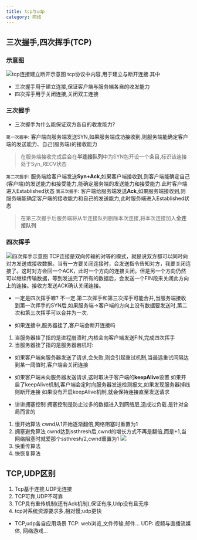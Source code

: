 ```yaml
---
title: tcp与udp
category: 网络
---
```

## 三次握手,四次挥手(TCP)
### 示意图
![tcp连接建立断开示意图](https://pic3.zhimg.com/80/v2-e8aaab48ff996e5cd8a5b39dc450bd6a_720w.webp)
tcp协议中内容,用于建立与断开连接.其中
- 三次握手用于建立连接,保证客户端与服务端各自的收发能力
- 四次挥手用于关闭连接,关闭双工连接
### 三次握手
- 三次握手为什么能保证双方各自的收发能力?

`第一次握手`: 客户端向服务端发送SYN,如果服务端成功接收到,则服务端能确定客户端的发送能力、自己(服务端)的接收能力
> 在服务端接收完成后会在**半连接队列**中为SYN包开设一个条目,标识该连接处于Syn_RECV状态

`第二次握手`: 服务端给客户端发送**Syn+Ack**,如果客户端接收到,则客户端能确定自己(客户端)的发送能力和接受能力,能确定服务端的发送能力和接受能力.此时客户端进入Established状态
`第三次握手`: 客户端给服务端发送**Ack**,如果服务端接收到,则服务端能确定客户端的接收能力和自己的发送能力,此时服务端进入Established状态
> 在第三次握手后服务端将从半连接队列删除本次连接,将本次连接加入**全连接队列**

### 四次挥手
![四次挥手示意图](https://pic3.zhimg.com/80/v2-629f51f6f535ebd7683f944707b21d1e_720w.webp)
TCP连接是双向传输的对等的模式，就是说双方都可以同时向对方发送或接收数据。当有一方要关闭连接时，会发送指令告知对方，我要关闭连接了。这时对方会回一个ACK，此时一个方向的连接关闭。但是另一个方向仍然可以继续传输数据，等到发送完了所有的数据后，会发送一个FIN段来关闭此方向上的连接。接收方发送ACK确认关闭连接。

- 一定是四次挥手嘛?
不一定.第二次挥手和第三次挥手可能合并,当服务端接收到第一次挥手的SYN后,如果服务端->客户端的方向上没有数据要发送时,第二次和第三次挥手可以合并为一次.

- 如果连接中,服务器挂了,客户端会断开连接吗
1. 当服务器挂了指的是进程崩溃时,内核会向客户端发送FIN,完成四次挥手
2. 当服务器挂了指的是服务器宕机时:
  - 如果客户端向服务器发送了请求,会失败,则会引起重试机制,当最远重试间隔达到某一阈值时,客户端会关闭连接
  - 如果客户端未向服务器发送请求,这时取决于客户端的**keepAlive**设置
  如果开启了keepAlive机制,客户端会定时向服务器发送检测报文,如果发现服务器掉线则断开连接
  如果没有开启keepAlive机制,就会保持连接直至发送请求
  
- 讲讲拥塞控制
拥塞控制是防止过多的数据进入到网络层,造成过负载.是针对全局而言的 
1. 慢开始算法
cwnd从1开始逐渐翻倍,网络阻塞时重置为1
2. 拥塞避免算法
cwnd达到ssthresh后,cwnd的增长方式不再是翻倍,而是+1,当网络阻塞时就爱那个ssthresh/2,cwnd重置为1
![](https://pic3.zhimg.com/80/v2-f7db63b1f00cbd8170e1435616e06216_720w.webp)
3. 快重传算法
4. 快恢复算法

## TCP,UDP区别

1. Tcp基于连接,UDP无连接
2. TCP可靠,UDP不可靠
3. TCP具有重传机制(还有Ack机制),保证有序,Udp没有且无序
4. tcp对系统资源要求多,相对慢;udp更快

- TCP,udp各自应用场景
TCP: web浏览,文件传输,邮件...
UDP: 视频与直播流媒体, 网络游戏...
